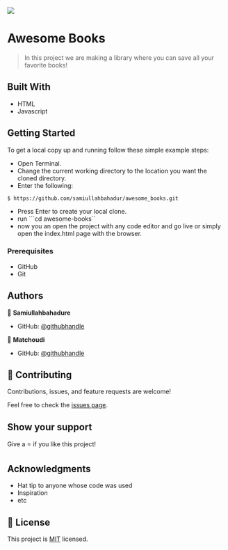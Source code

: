 ![](https://img.shields.io/badge/Microverse-blueviolet)

# Awesome Books

> In this project we are making a library where you can save all your favorite books!

## Built With

- HTML
- Javascript

## Getting Started

To get a local copy up and running follow these simple example steps:
- Open Terminal.
- Change the current working directory to the location you want the cloned directory.
- Enter the following:
```
$ https://github.com/samiullahbahadur/awesome_books.git

```
- Press Enter to create your local clone.
- run ```cd awesome-books``
- now you an open the project with any code editor and go live or simply open the index.html page with the browser.



### Prerequisites
- GitHub
- Git



## Authors

👤 **Samiullahbahadure**

- GitHub: [@githubhandle](https://github.com/samiullahbahadur)

👤 **Matchoudi**

- GitHub: [@githubhandle](https://github.com/LionRouge1)

## 🤝 Contributing

Contributions, issues, and feature requests are welcome!

Feel free to check the [issues page](../../issues/).

## Show your support

Give a ⭐️ if you like this project!

## Acknowledgments

- Hat tip to anyone whose code was used
- Inspiration
- etc

## 📝 License

This project is [MIT](./MIT.md) licensed.
